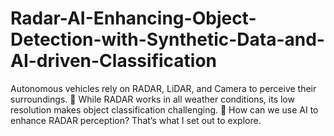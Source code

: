 # Radar-AI-Enhancing-Object-Detection-with-Synthetic-Data-and-AI-driven-Classification
Autonomous vehicles rely on RADAR, LiDAR, and Camera to perceive their surroundings. 🔹 While RADAR works in all weather conditions, its low resolution makes object classification challenging. 🔹 How can we use AI to enhance RADAR perception? That’s what I set out to explore.
